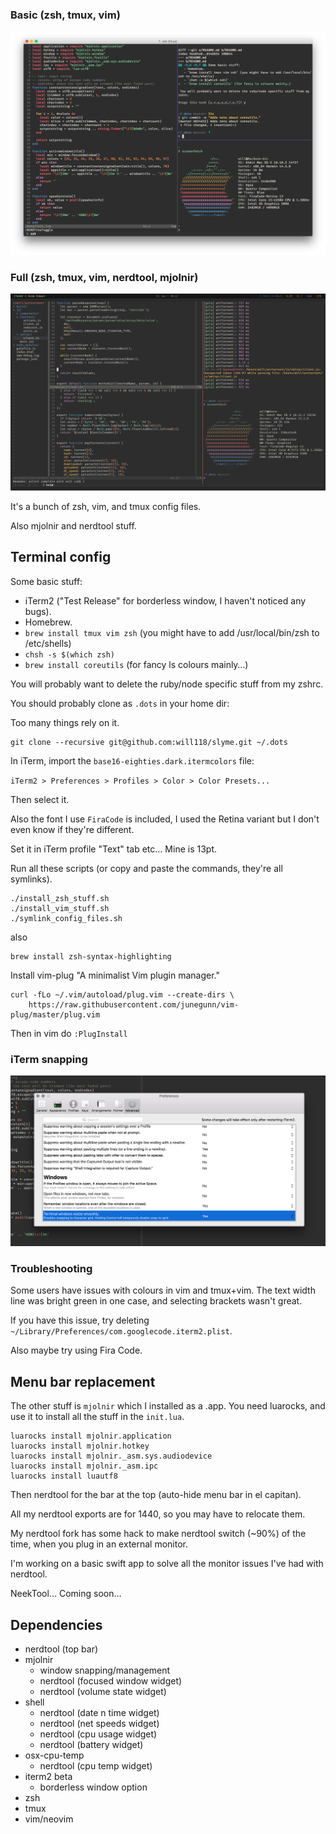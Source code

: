 ### Basic (zsh, tmux, vim)
![Img](/screenshots/basic.png "Basic screenshot")

### Full (zsh, tmux, vim, nerdtool, mjolnir)
![Img](/screenshots/full.png "Full screenshot")

It's a bunch of zsh, vim, and tmux config files.

Also mjolnir and nerdtool stuff.

## Terminal config

Some basic stuff:
  - iTerm2 ("Test Release" for borderless window, I haven't noticed any bugs).
  - Homebrew.
  - `brew install tmux vim zsh` (you might have to add /usr/local/bin/zsh to /etc/shells)
  - `chsh -s $(which zsh)`
  - `brew install coreutils` (for fancy ls colours mainly…)

You will probably want to delete the ruby/node specific stuff from my zshrc.

You should probably clone as `.dots` in your home dir:

Too many things rely on it.

```
git clone --recursive git@github.com:will118/slyme.git ~/.dots
```

In iTerm, import the `base16-eighties.dark.itermcolors` file:

`iTerm2 > Preferences > Profiles > Color > Color Presets...`

Then select it.

Also the font I use `FiraCode` is included, I used the Retina variant but I don't even know if they're different.

Set it in iTerm profile "Text" tab etc… Mine is 13pt.

Run all these scripts (or copy and paste the commands, they're all symlinks).
```
./install_zsh_stuff.sh
./install_vim_stuff.sh
./symlink_config_files.sh
```

also

```
brew install zsh-syntax-highlighting
```


Install vim-plug "A minimalist Vim plugin manager."
```
curl -fLo ~/.vim/autoload/plug.vim --create-dirs \
    https://raw.githubusercontent.com/junegunn/vim-plug/master/plug.vim
```

Then in vim do `:PlugInstall`

### iTerm snapping


![Img](/screenshots/disable_snapping.png "Disable snapping")

### Troubleshooting

Some users have issues with colours in vim and tmux+vim. The text width line
was bright green in one case, and selecting brackets wasn't great.

If you have this issue, try deleting `~/Library/Preferences/com.googlecode.iterm2.plist`.

Also maybe try using Fira Code.

## Menu bar replacement

The other stuff is `mjolnir` which I installed as a .app.
You need luarocks, and use it to install all the stuff in the `init.lua`.

```
luarocks install mjolnir.application
luarocks install mjolnir.hotkey
luarocks install mjolnir._asm.sys.audiodevice
luarocks install mjolnir._asm.ipc
luarocks install luautf8
```

Then nerdtool for the bar at the top (auto-hide menu bar in el capitan).

All my nerdtool exports are for 1440, so you may have to relocate them.

My nerdtool fork has some hack to make nerdtool switch (~90%) of the time, when
you plug in an external monitor.

I'm working on a basic swift app to solve all the monitor issues I've had with nerdtool.

NeekTool… Coming soon…

## Dependencies

- nerdtool (top bar)
- mjolnir
  - window snapping/management
  - nerdtool (focused window widget)
  - nerdtool (volume state widget)
- shell
  - nerdtool (date n time widget)
  - nerdtool (net speeds widget)
  - nerdtool (cpu usage widget)
  - nerdtool (battery widget)
- osx-cpu-temp
  - nerdtool (cpu temp widget)
- iterm2 beta
  - borderless window option
- zsh
- tmux
- vim/neovim
